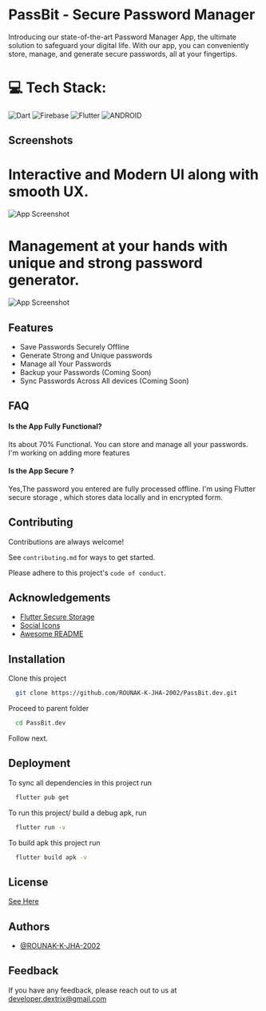 
# PassBit - Secure Password Manager

Introducing our state-of-the-art Password Manager App, the ultimate solution to safeguard your digital life. With our app, you can conveniently store, manage, and generate secure passwords, all at your fingertips.



# 💻 Tech Stack:
![Dart](https://img.shields.io/badge/dart-%230175C2.svg?style=for-the-badge&logo=dart&logoColor=white)  ![Firebase](https://img.shields.io/badge/firebase-%23039BE5.svg?style=for-the-badge&logo=firebase)  ![Flutter](https://img.shields.io/badge/Flutter-%2302569B.svg?style=for-the-badge&logo=Flutter&logoColor=white)  ![ANDROID](https://img.shields.io/badge/android-%2320232a.svg?style=for-the-badge&logo=android&logoColor=%a4c639) 
## Screenshots

# Interactive and Modern UI along with smooth UX.

![App Screenshot](https://firebasestorage.googleapis.com/v0/b/password-manager-2317a.appspot.com/o/PASSBIT.jpg?alt=media&token=f925be31-4397-44bb-bcd8-580b7340bfdf)

# Management at your hands with unique and strong password generator.

![App Screenshot](https://firebasestorage.googleapis.com/v0/b/password-manager-2317a.appspot.com/o/PASSBIT%20(1).jpg?alt=media&token=6c3a1716-c048-4ec4-b13b-d71e2e5071c9)


## Features

- Save Passwords Securely Offline
- Generate Strong and Unique passwords
- Manage all Your Passwords 
- Backup your Passwords (Coming Soon)
- Sync Passwords Across All devices (Coming Soon)



## FAQ

#### Is the App Fully Functional?

Its about 70% Functional. You can store and manage all your passwords. I'm working on adding more features

#### Is the App Secure ?

Yes,The password you entered are fully processed offline. I'm using Flutter secure storage , which stores data locally and in encrypted form. 


## Contributing

Contributions are always welcome!

See `contributing.md` for ways to get started.

Please adhere to this project's `code of conduct`.


## Acknowledgements

 - [Flutter Secure Storage](https://pub.dev/packages/flutter_secure_storage)
 - [Social Icons](https://github.com/gauravghongde/social-icons.git)
 - [Awesome README](https://readme.so/)


## Installation

Clone this project

```bash
  git clone https://github.com/ROUNAK-K-JHA-2002/PassBit.dev.git
```
Proceed to parent folder

```bash
  cd PassBit.dev
```

Follow next.


## Deployment

To sync all dependencies in this project run

```bash
  flutter pub get
```

To run this project/ build a debug apk, run

```bash
  flutter run -v
```

To build apk this project run

```bash
  flutter build apk -v
```


## License

[See Here](https://github.com/ROUNAK-K-JHA-2002/password-manager-app/blob/main/LICENCE)


## Authors

- [@ROUNAK-K-JHA-2002](https://www.github.com/ROUNAK-K-JHA-2002)


## Feedback

If you have any feedback, please reach out to us at developer.dextrix@gmail.com

